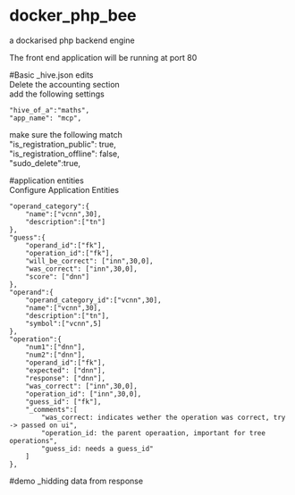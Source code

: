 # docker_php_bee
a dockarised php backend engine  

The front end application will be running at port 80  


#Basic _hive.json edits  
Delete the accounting section  
add the following settings  
```  
"hive_of_a":"maths",
"app_name": "mcp",
```  
make sure the following match  
"is_registration_public": true,  
"is_registration_offline": false,  
"sudo_delete":true,  



#application entities  
Configure Application Entities
```  
"operand_category":{
    "name":["vcnn",30],
    "description":["tn"]
},
"guess":{
    "operand_id":["fk"],
    "operation_id":["fk"],
    "will_be_correct": ["inn",30,0],
    "was_correct": ["inn",30,0],
    "score": ["dnn"]
},
"operand":{
    "operand_category_id":["vcnn",30],
    "name":["vcnn",30],
    "description":["tn"],
    "symbol":["vcnn",5]
},
"operation":{
    "num1":["dnn"],
    "num2":["dnn"],
    "operand_id":["fk"],
    "expected": ["dnn"],
    "response": ["dnn"],
    "was_correct": ["inn",30,0],
    "operation_id": ["inn",30,0],
    "guess_id": ["fk"],
    "_comments":[
        "was_correct: indicates wether the operation was correct, try -> passed on ui",
        "operation_id: the parent operaation, important for tree operations",
        "guess_id: needs a guess_id"
    ]
},  
```  


#demo _hidding data from response